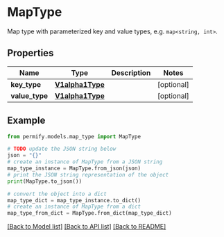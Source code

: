 # MapType

Map type with parameterized key and value types, e.g. `map<string, int>`.

## Properties

Name | Type | Description | Notes
------------ | ------------- | ------------- | -------------
**key_type** | [**V1alpha1Type**](V1alpha1Type.md) |  | [optional] 
**value_type** | [**V1alpha1Type**](V1alpha1Type.md) |  | [optional] 

## Example

```python
from permify.models.map_type import MapType

# TODO update the JSON string below
json = "{}"
# create an instance of MapType from a JSON string
map_type_instance = MapType.from_json(json)
# print the JSON string representation of the object
print(MapType.to_json())

# convert the object into a dict
map_type_dict = map_type_instance.to_dict()
# create an instance of MapType from a dict
map_type_from_dict = MapType.from_dict(map_type_dict)
```
[[Back to Model list]](../README.md#documentation-for-models) [[Back to API list]](../README.md#documentation-for-api-endpoints) [[Back to README]](../README.md)


